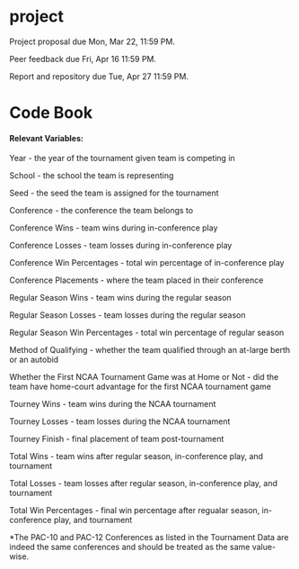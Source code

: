 # project

Project proposal due Mon, Mar 22, 11:59 PM.

Peer feedback due Fri, Apr 16 11:59 PM.

Report and repository due Tue, Apr 27 11:59 PM.

# Code Book

#### Relevant Variables:

Year - the year of the tournament given team is competing in

School - the school the team is representing

Seed - the seed the team is assigned for the tournament

Conference - the conference the team belongs to

Conference Wins - team wins during in-conference play

Conference Losses - team losses during in-conference play

Conference Win Percentages - total win percentage of in-conference play

Conference Placements - where the team placed in their conference

Regular Season Wins - team wins during the regular season

Regular Season Losses - team losses during the regular season

Regular Season Win Percentages - total win percentage of regular season

Method of Qualifying - whether the team qualified through an at-large berth or 
an autobid

Whether the First NCAA Tournament Game was at Home or Not - did the team have
home-court advantage for the first NCAA tournament game

Tourney Wins - team wins during the NCAA tournament

Tourney Losses - team losses during the NCAA tournament

Tourney Finish - final placement of team post-tournament

Total Wins - team wins after regular season, in-conference play, and tournament

Total Losses - team losses after regular season, in-conference play, and 
tournament

Total Win Percentages - final win percentage after regualar season, 
in-conference play, and tournament

*The PAC-10 and PAC-12 Conferences as listed in the Tournament Data are indeed
the same conferences and should be treated as the same value-wise.